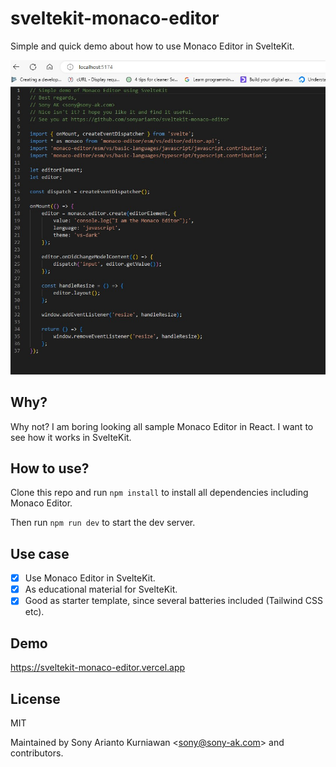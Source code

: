 # sveltekit-monaco-editor

Simple and quick demo about how to use Monaco Editor in SvelteKit.

<img src="https://github.com/sonyarianto/sveltekit-monaco-editor/blob/main/sveltekit-monaco-editor.jpg" />

## Why?

Why not? I am boring looking all sample Monaco Editor in React. I want to see how it works in SvelteKit.

## How to use?

Clone this repo and run `npm install` to install all dependencies including Monaco Editor.

Then run `npm run dev` to start the dev server.

## Use case

- [x] Use Monaco Editor in SvelteKit.
- [x] As educational material for SvelteKit.
- [x] Good as starter template, since several batteries included (Tailwind CSS etc).

## Demo

https://sveltekit-monaco-editor.vercel.app

## License

MIT

Maintained by Sony Arianto Kurniawan <<sony@sony-ak.com>> and contributors.
